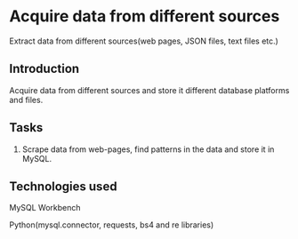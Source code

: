 # Acquire data from different sources
Extract data from different sources(web pages, JSON files, text files etc.)

## Introduction
Acquire data from different sources and store it different database platforms and files.

## Tasks
1. Scrape data from web-pages, find patterns in the data and store it in MySQL.

## Technologies used
MySQL Workbench

Python(mysql.connector, requests, bs4 and re libraries)

